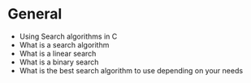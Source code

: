 # General
+ Using Search algorithms in C
+ What is a search algorithm
+ What is a linear search
+ What is a binary search
+ What is the best search algorithm to use depending on your needs
